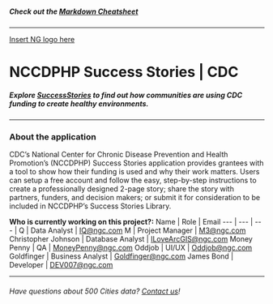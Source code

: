 ##### Check out the [Markdown Cheatsheet](https://github.com/adam-p/markdown-here/wiki/Markdown-Cheatsheet)
---
[Insert NG logo here](https://www.northropgrumman.com)

# NCCDPHP Success Stories | CDC

##### Explore [SuccessStories](https://www.cdc.gov/chronicdisease/programs-impact/success-stories/index.htm) to find out how communities are using CDC funding to create healthy environments.
___
### About the application 
CDC’s National Center for Chronic Disease Prevention and Health Promotion’s (NCCDPHP) Success Stories application provides grantees with a tool to show how their funding is used and why their work matters. Users can setup a free account and follow the easy, step-by-step instructions to create a professionally designed 2-page story; share the story with partners, funders, and decision makers; or submit it for consideration to be included in NCCDPHP’s Success Stories Library.

**Who is currently working on this project?:**
 Name | Role | Email
--- | --- | --- |
Q | Data Analyst | IQ@ngc.com
M | Project Manager | M3@ngc.com
Christopher Johnson | Database Analyst | ILoveArcGIS@ngc.com
Money Penny | QA | MoneyPenny@ngc.com
Oddjob | UI/UX | Oddjob@ngc.com
Goldfinger | Business Analyst | Goldfinger@ngc.com
James Bond | Developer | DEV007@ngc.com
___

###### Have questions about 500 Cities data? [Contact us](https://nccd.cdc.gov/nccdsuccessstories/contactus.aspx)!
